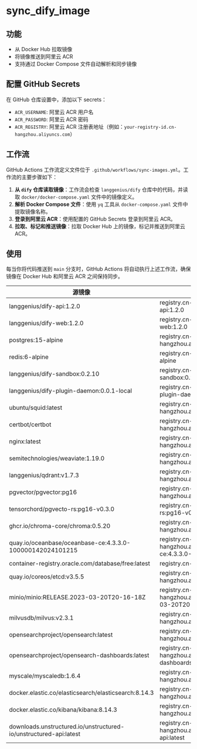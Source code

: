# sync_dify_image

## 功能

- 从 Docker Hub 拉取镜像
- 将镜像推送到阿里云 ACR
- 支持通过 Docker Compose 文件自动解析和同步镜像

## 配置 GitHub Secrets

在 GitHub 仓库设置中，添加以下 secrets：

- `ACR_USERNAME`: 阿里云 ACR 用户名
- `ACR_PASSWORD`: 阿里云 ACR 密码
- `ACR_REGISTRY`: 阿里云 ACR 注册表地址（例如：`your-registry-id.cn-hangzhou.aliyuncs.com`）

## 工作流

GitHub Actions 工作流定义文件位于 `.github/workflows/sync-images.yml`。工作流的主要步骤如下：

1. **从 `dify` 仓库读取镜像**：工作流会检查 `langgenius/dify` 仓库中的代码，并读取 `docker/docker-compose.yaml` 文件中的镜像定义。
2. **解析 Docker Compose 文件**：使用 `yq` 工具从 `docker-compose.yaml` 文件中提取镜像名称。
3. **登录到阿里云 ACR**：使用配置的 GitHub Secrets 登录到阿里云 ACR。
4. **拉取、标记和推送镜像**：拉取 Docker Hub 上的镜像，标记并推送到阿里云 ACR。

## 使用

每当你将代码推送到 `main` 分支时，GitHub Actions 将自动执行上述工作流，确保镜像在 Docker Hub 和阿里云 ACR 之间保持同步。

| 源镜像                                          | 替换后镜像                                                     |
|-------------------------------------------------|----------------------------------------------------------------|
| langgenius/dify-api:1.2.0                     | registry.cn-hangzhou.aliyuncs.com/linjicong/dify-api:1.2.0     |
| langgenius/dify-web:1.2.0                     | registry.cn-hangzhou.aliyuncs.com/linjicong/dify-web:1.2.0    |
| postgres:15-alpine                              | registry.cn-hangzhou.aliyuncs.com/linjicong/postgres:15-alpine  |
| redis:6-alpine                                  | registry.cn-hangzhou.aliyuncs.com/linjicong/redis:6-alpine      |
| langgenius/dify-sandbox:0.2.10                   | registry.cn-hangzhou.aliyuncs.com/linjicong/dify-sandbox:0.2.10 |
| langgenius/dify-plugin-daemon:0.0.1-local        | registry.cn-hangzhou.aliyuncs.com/linjicong/dify-plugin-daemon:0.0.1-local |
| ubuntu/squid:latest                             | registry.cn-hangzhou.aliyuncs.com/linjicong/squid:latest |
| certbot/certbot                                 | registry.cn-hangzhou.aliyuncs.com/linjicong/certbot:latest |
| nginx:latest                                    | registry.cn-hangzhou.aliyuncs.com/linjicong/nginx:latest        |
| semitechnologies/weaviate:1.19.0                | registry.cn-hangzhou.aliyuncs.com/linjicong/weaviate:1.19.0 |
| langgenius/qdrant:v1.7.3                        | registry.cn-hangzhou.aliyuncs.com/linjicong/qdrant:v1.7.3      |
| pgvector/pgvector:pg16                          | registry.cn-hangzhou.aliyuncs.com/linjicong/pgvector:pg16 |
| tensorchord/pgvecto-rs:pg16-v0.3.0              | registry.cn-hangzhou.aliyuncs.com/linjicong/pgvecto-rs:pg16-v0.3.0 |
| ghcr.io/chroma-core/chroma:0.5.20                | registry.cn-hangzhou.aliyuncs.com/linjicong/chroma:0.5.20 |
| quay.io/oceanbase/oceanbase-ce:4.3.3.0-100000142024101215  |  registry.cn-hangzhou.aliyuncs.com/linjicong/oceanbase-ce:4.3.3.0-100000142024101215 |
| container-registry.oracle.com/database/free:latest | registry.cn-hangzhou.aliyuncs.com/linjicong/free:latest |
| quay.io/coreos/etcd:v3.5.5                      | registry.cn-hangzhou.aliyuncs.com/linjicong/etcd:v3.5.5 |
| minio/minio:RELEASE.2023-03-20T20-16-18Z        | registry.cn-hangzhou.aliyuncs.com/linjicong/minio:RELEASE.2023-03-20T20-16-18Z |
| milvusdb/milvus:v2.3.1                          | registry.cn-hangzhou.aliyuncs.com/linjicong/milvus:v2.3.1 |
| opensearchproject/opensearch:latest             | registry.cn-hangzhou.aliyuncs.com/linjicong/opensearch:latest |
| opensearchproject/opensearch-dashboards:latest  | registry.cn-hangzhou.aliyuncs.com/linjicong/opensearch-dashboards:latest |
| myscale/myscaledb:1.6.4                         | registry.cn-hangzhou.aliyuncs.com/linjicong/myscaledb:1.6.4 |
| docker.elastic.co/elasticsearch/elasticsearch:8.14.3 | registry.cn-hangzhou.aliyuncs.com/linjicong/elasticsearch:8.14.3 |
| docker.elastic.co/kibana/kibana:8.14.3          | registry.cn-hangzhou.aliyuncs.com/linjicong/kibana:8.14.3 |
| downloads.unstructured.io/unstructured-io/unstructured-api:latest | registry.cn-hangzhou.aliyuncs.com/linjicong/unstructured-api:latest |
